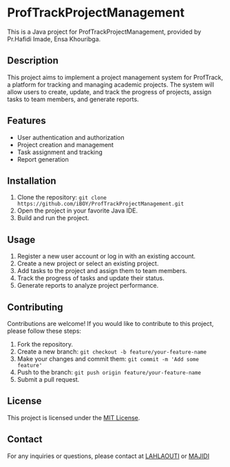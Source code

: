 # ProfTrackProjectManagement

This is a Java project for ProfTrackProjectManagement, provided by Pr.Hafidi Imade, Ensa Khouribga.

## Description

This project aims to implement a project management system for ProfTrack, a platform for tracking and managing academic projects. The system will allow users to create, update, and track the progress of projects, assign tasks to team members, and generate reports.

## Features

- User authentication and authorization
- Project creation and management
- Task assignment and tracking
- Report generation

## Installation

1. Clone the repository: `git clone https://github.com/iBOY/ProfTrackProjectManagement.git`
2. Open the project in your favorite Java IDE.
3. Build and run the project.

## Usage

1. Register a new user account or log in with an existing account.
2. Create a new project or select an existing project.
3. Add tasks to the project and assign them to team members.
4. Track the progress of tasks and update their status.
5. Generate reports to analyze project performance.

## Contributing

Contributions are welcome! If you would like to contribute to this project, please follow these steps:

1. Fork the repository.
2. Create a new branch: `git checkout -b feature/your-feature-name`
3. Make your changes and commit them: `git commit -m 'Add some feature'`
4. Push to the branch: `git push origin feature/your-feature-name`
5. Submit a pull request.

## License

This project is licensed under the [MIT License](LICENSE).

## Contact

For any inquiries or questions, please contact  at [LAHLAOUTI](haitamlahlaouti01@gmail.com) or [MAJIDI](mohammedmajidi321@gmail.com)
